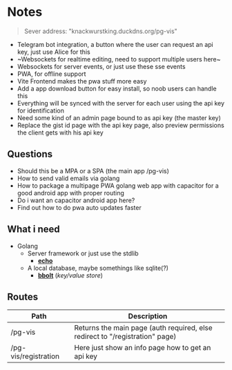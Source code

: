 # Notes

> Sever address: "knackwurstking.duckdns.org/pg-vis"

- Telegram bot integration, a button where the user can request an api key, just use Alice for this
- ~Websockets for realtime editing, need to support multiple users here~
- Websockets for server events, or just use these sse events
- PWA, for offline support
- Vite Frontend makes the pwa stuff more easy
- Add a app download button for easy install, so noob users can handle this
- Everything will be synced with the server for each user using the api key for identification
- Need some kind of an admin page bound to as api key (the master key)
- Replace the gist id page with the api key page, also preview permissions the client gets with his api key

## Questions

- Should this be a MPA or a SPA (the main app /pg-vis)
- How to send valid emails via golang
- How to package a multipage PWA golang web app with capacitor for a good android app with proper routing
- Do i want an capacitor android app here?
- Find out how to do pwa auto updates faster

## What i need

- Golang
    - Server framework or just use the stdlib
        - [**echo**](https://echo.labstack.com/docs/quick-start)
    - A local database, maybe somethings like sqlite(?)
        - [**bbolt**](https://github.com/etcd-io/bbolt) (_key/value store_)

## Routes

| Path                 | Description                                                                  |
| -------------------- | ---------------------------------------------------------------------------- |
| /pg-vis              | Returns the main page (auth required, else redirect to "/registration" page) |
| /pg-vis/registration | Here just show an info page how to get an api key                            |
